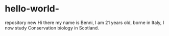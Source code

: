 # hello-world-
repository new
Hi there my name is Benni, I am 21 years old, borne in Italy, I now study Conservation biology in Scotland.

